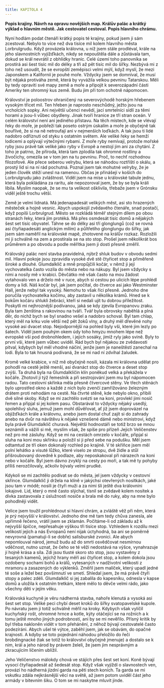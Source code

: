 ```yaml
---
title: KAPITOLA 4
---
```


**Popis krajiny. Návrh na opravu novějších map. Králův palác a krátký výklad o hlavním městě. Jak cestovatel cestoval. Popis hlavního chrámu.**

Nyní hodlám podat čtenáři krátký popis té krajiny, pokud jsem ji sám zcestoval. Nebylo to více než dva tisíce mil kolem hlavního města Lorbrulgrudu. Když provázela královna, u níž jsem stále prodléval, krále na jeho slavnostních vyjížďkách, nikdy se nepouštěla dále a zůstávala tam, dokud se král nevrátil z obhlídky hranic. Celé území toho panovníka se prostírá asi šest tisíc mil do délky a tři až pět tisíc mil do šířky. Nezbývá mi z toho než usoudit, že se evropští zeměpisci velmi mýlí, když myslí, že mezi Japonskem a Kalifornií je pouhé moře. Vždycky jsem se domníval, že musí být nějaká protiváha země, která by vyvážila velkou pevninu Tatarskou. Měli by tedy opraviti své mapy země a moře a připojit k severozápadní části Ameriky ten ohromný kus země. Budu jim při tom ochotně nápomocen.

Království je poloostrov ohraničený na severovýchodě horským hřebenem vysokým třicet mil. Ten hřeben je naprosto neschůdný, ježto jsou na vrcholcích sopky. Ani největší učenci nevědí, jací smrtelníci sídlí za těmi horami a jsou-li vůbec obydleny. Jinak tvoří hranice ze tří stran oceán. V celém království není ani jediného přístavu. Na těch místech, kde se vlévají řeky do moře, je pobřeží tak poseto ostrým úskalím a moře je obyčejně tak bouřlivé, že si na ně netroufají ani v nejmenších loďkách. A tak jsou ti lidé nadobro odříznuti od styku s ostatním světem. Ale veliké řeky se hemží lodicemi a oplývají výtečnými rybami. Z moře ryby nemívají, protože mořské ryby jsou právě tak veliké jako ryby v Evropě a nestojí jim ani za chytání. Z toho je patrno, že příroda, která tam zplodila tak ohromné rostliny a živočichy, omezila se v tom jen na tu pevninu. Proč, to nechť rozhodnou filozofové. Ale přece seberou velrybu, která se náhodou roztříští o skálu, a prostý lid si na ní rád pochutná. Poznal jsem tak mohutné velryby, že je jeden člověk stěží unesl na ramenou. Občas je přinášejí v koších do Lorbrulgrudu jako zvláštnost. Viděl jsem na míse u královské tabule jednu, která byla pokládána za raritu, ale nepozoroval jsem, že by se byla králi líbila. Myslím naopak, že se mu ta velikost ošklivila, třebaže jsem v Grónsku viděl ještě trochu větší.

Země je velmi lidnatá. Má jedenapadesát velikých měst, asi sto hrazených městeček a hojně vesnic. Abych uspokojil zvědavého čtenáře, snad postačí, když popíši Lorbrulgrud. Město se rozkládá téměř stejným dílem po obou stranách řeky, která jím protéká. Má přes osmdesát tisíc domů a nějakých šest set tisíc obyvatel. Táhne se do délky asi tří glonglungů (což se rovná asi čtyřiapadesáti anglickým mílím) a půltřetího glonglungu do šířky, jak jsem sám naměřil na královské mapě, zhotovené na králův rozkaz. Rozložili mi ji schválně na zem a prostírala se na sto stop. Prošel jsem několikrát bos průměrem a po obvodu a podle měřítka jsem ji dosti přesně změřil.

Královský palác není stavba pravidelná, nýbrž shluk budov v obvodu sedmi mil. Hlavní pokoje jsou zpravidla vysoké dvě stě čtyřicet stop a přiměřeně široké a dlouhé. Glumdalklič a mně propůjčili kočár, v němž ji její vychovatelka často vozila do města nebo na nákupy. Byl jsem vždycky s nimi a nosily mě v krabici. Děvčátko mě však často na mou žádost vytahovalo ven a drželo mě v ruce, abych si cestou po ulicích lépe prohlédl domy a lidi. Náš kočár byl, jak jsem počítal, do čtverce asi jako Westminster Hall, jenže nebyl tak vysoký. Nemohu to však říci přesně. Jednoho dne poručila vychovatelka kočímu, aby zastavil u několika krámů. Hned se k bokům kočáru shlukli žebráci, kteří si nedali ujít tu dobrou příležitost. Poskytli mi nejhroznější podívanou, jaká se kdy zjevila Evropanovu zraku. Byla tam ženština s rakovinou na tváři. Tvář byla obrovsky naběhlá a plná děr, do nichž bych se byl snadno vešel a nadobro schoval. Byl tam chlap, který měl na krku vole větší než pět žoků vlny, a druhý měl dřevěné nohy vysoké asi dvacet stop. Nejodpornější na pohled byly vši, které jim lezly po šatech. Viděl jsem pouhým okem údy toho hmyzu mnohem lépe než evropské vši pod drobnohledem, i jejich sosáky, jimiž ryly jako svině. Byly to první vši, které jsem vůbec uviděl. Rád bych byl nějakou ze zvědavosti pitval, kdybych byl měl vhodné náčiní, jenže jsem je naneštěstí zanechal na lodi. Byla to tak hnusná podívaná, že se mi nad ní zdvihal žaludek.

Kromě velké krabice, v níž mě obyčejně nosili, kázala mi královna udělat pro pohodlí na cestě ještě menší, asi dvanáct stop do čtverce a deset stop zvýši. Ta druhá byla na Glumdalkličin klín poněkud velká a překážela v kočáře. Zhotovil ji týž řemeslník a při sestrojování jsem mu byl nápomocen radou. Tato cestovní skřínka měla přesně čtvercové stěny. Ve třech stěnách bylo uprostřed okno a každé z nich bylo zvenčí zamřížováno železným drátem proti nehodám na cestě. Na čtvrté stěně, kde nebylo okno, přibili dvě silné skoby. Když se mi zachtělo svézti se na koni, provlekl jimi nosič řemen a připjal si jej kolem pasu. Obstarával to vždycky nějaký usedlý, spolehlivý sluha, jemuž jsem mohl důvěřovat, ať již jsem doprovázel na objížďkách krále a královnu, anebo jsem dostal chuť zajít si do zahrady anebo na dvůr na návštěvu k nějaké vznešené dámě nebo ministrovi, když byla právě Glumdalklič churavá. Největší hodnostáři se totiž brzo se mnou seznámili a vážili si mě, myslím však, že spíše pro přízeň Jejich Veličenstev než pro mé zásluhy. Když se mi na cestách omrzelo v kočáře, připjal si sluha na koni mou skřínku a položil si ji před sebe na podušku. Měl jsem odtamtud ze tří oken dokonalý rozhled po krajině. V té skříňce jsem měl polní lehátko a visuté lůžko, které viselo ze stropu, dvě židle a stůl přišroubovaný dovedně k podlaze, aby neposkakoval při nárazech na koni nebo v kočáře. Byl jsem dávno zvyklý na cesty po moři, a tak mě ty pohyby příliš nerozčilovaly, ačkoliv bývaly velmi prudké.

Kdykoli se mi zachtělo podívat se do města, jel jsem vždycky v cestovní skřínce. Glumdalklič ji držela na klíně v jakýchsi otevřených nosítkách, jaké jsou tam v módě; nosili je čtyři muži a za nimi šli ještě dva královnini lokajové. Lid, který o mně často slýchal, tísnil se zvědavě kolem nosítek a dívka zastavovala z úslužnosti nosiče a brala mě do ruky, aby na mne bylo pohodlněji vidět.

Velice jsem toužil prohlédnout si hlavní chrám, a zvláště věž při něm, která je prý nejvyšší v království. Jednoho dne mě tam tedy chůva zanesla, ale upřímně řečeno, vrátil jsem se zklamán. Počítáme-li od základu až k nejvyšší špičce, nepřesahuje výškou tři tisíce stop. Vzhledem k rozdílu mezi velikostí jejich a nás Evropanů není nijak úctyhodná, ba ani se poměrně nevyrovná (pamatuji-li se dobře) salisburské zvonici. Ale abych nepomlouval národ, jemuž budu až do smrti osvědčovat nesmírnou vděčnost, nutno uznat, že čeho se té věži nedostává na výšce, vynahrazuje jí hojně krása a síla. Zdi jsou tlusté skoro sto stop, jsou vystavěny z tesaných kamenů, jejichž hrany měří asi čtyřicet stop, a kolem dokola jsou ozdobeny sochami bohů a králů, vytesaných v nadživotní velikosti z mramoru a zasazených do výklenků. Změřil jsem malíček, který upadl jedné té soše a ležel bez povšimnutí ve smetí. Shledal jsem, že má právě čtyři stopy a palec zdéli. Glumdalklič si jej zabalila do kapesníku, odnesla v kapse domů a uložila k ostatním tretkám, které mělo to děvče velmi rádo, jako všechny děti v jejím věku.

Královská kuchyně je věru nádherná stavba, nahoře klenutá a vysoká asi šest set stop. Veliké peci chybí deset kroků do šířky svatopavelské kupole. Po návratu jsem ji totiž schválně měřil na kroky. Kdybych však vylíčil kuchyňský rošt, ohromné hrnce a kotle, kýty otáčející se na rožních a k tomu ještě mnoho jiných podrobností, ani by se mi nevěřilo. Přísný kritik by byl třeba nakloněn vidět v tom přehánění, z něhož bývají cestovatelé často podezíráni. Abych ušel té výtce, zaběhl jsem, jak se obávám, do opačné krajnosti. A kdyby se toto pojednání náhodou přeložilo do řeči brobdingnacké (tak se totiž to království obyčejně jmenuje) a dostalo se k nim, král a jeho národ by právem želeli, že jsem jim nesprávným a zkracujícím líčením ublížil.

Jeho Veličenstvo málokdy chová ve stájích přes šest set koní. Koně bývají vysocí čtyřiapadesát až šedesát stop. Když však vyjíždí o slavnostech ven, provází ho nádherná jízdní garda na pěti stech koních. Ta garda se mi vskutku zdála nejkrásnější věcí na světě, až jsem potom uviděl část jeho armády v bitevním šiku. O tom se mi naskytne mluvit jinde.
